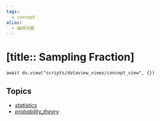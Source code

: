 ```yaml
---
tags:
  - concept
alias:
  - 抽样分数
---
```


# [title:: Sampling Fraction]

```dataviewjs
await dv.view("scripts/dataview_views/concept_view", {})
```

## Topics

- [_statistics_](_statistics_.md)
- [_probability_theory_](_probability_theory_.md)
